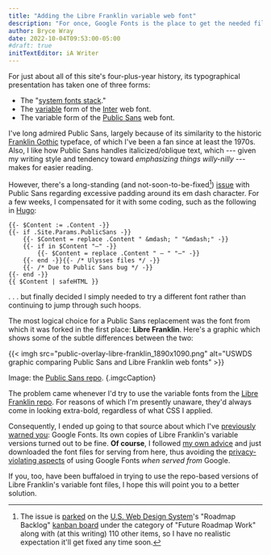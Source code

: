 ```yaml
---
title: "Adding the Libre Franklin variable web font"
description: "For once, Google Fonts is the place to get the needed files — if you do it the right way, that is."
author: Bryce Wray
date: 2022-10-04T09:53:00-05:00
#draft: true
initTextEditor: iA Writer
---
```


For just about all of this site's four-plus-year history, its typographical presentation has taken one of three forms:

- The "[system fonts stack](/posts/2018/10/web-typography-part-2/)."
- The [variable](https://web.dev/variable-fonts/) form of the [Inter](https://rsms.me/inter) web font.
- The variable form of the [Public Sans](https://public-sans.digital.gov) web font.

I've long admired Public Sans, largely because of its similarity to the historic [Franklin Gothic](https://en.wikipedia.org/wiki/Franklin_Gothic) typeface, of which I've been a fan since at least the 1970s. Also, I like how Public Sans handles italicized/oblique text, which --- given my writing style and tendency toward *emphasizing things willy-nilly* --- makes for easier reading.

However, there's a long-standing (and not-soon-to-be-fixed[^PSdash]) [issue](https://github.com/uswds/public-sans/issues/204) with Public Sans regarding excessive padding around its em dash character. For a few weeks, I compensated for it with some coding, such as the following in [Hugo](https://gohugo.io):

[^PSdash]: The issue is [parked](https://github.com/orgs/uswds/projects/6#card-63095574) on the [U.S. Web Design System](https://designsystem.digital.gov/)'s "Roadmap Backlog" [kanban board](https://en.wikipedia.org/wiki/Kanban_board) under the category of "Future Roadmap Work" along with (at this writing) 110 other items, so I have no realistic expectation it'll get fixed any time soon.

```go-html-template
{{- $Content := .Content -}}
{{- if .Site.Params.PublicSans -}}
	{{- $Content = replace .Content " &mdash; " "&mdash;" -}}
	{{- if in $Content "—" -}}
		{{- $Content = replace .Content " — " "—" -}}
	{{- end -}}{{- /* Ulysses files */ -}}
	{{- /* Due to Public Sans bug */ -}}
{{- end -}}
{{ $Content | safeHTML }}
```

. . . but finally decided I simply needed to try a different font rather than continuing to jump through such hoops.

The most logical choice for a Public Sans replacement was the font from which it was forked in the first place: **Libre Franklin**. Here's a graphic  which shows some of the subtle differences between the two:

{{< imgh src="public-overlay-libre-franklin_1890x1090.png" alt="USWDS graphic comparing Public Sans and Libre Franklin web fonts" >}}

Image: the [Public Sans repo](https://github.com/uswds/public-sans).
{.imgcCaption}

The problem came whenever I'd try to use the variable fonts from the [Libre Franklin repo](https://github.com/impallari/Libre-Franklin). For reasons of which I'm presently unaware, they'd always come in looking extra-bold, regardless of what CSS I applied.

Consequently, I ended up going to that source about which I've [previously warned you](/posts/2020/08/google-fonts-privacy/): Google Fonts. Its own copies of Libre Franklin's variable versions turned out to be fine. **Of course**, I followed [my own advice](/posts/2020/08/good-stuff-without-google/) and just downloaded the font files for serving from here, thus avoiding the [privacy-violating aspects](https://github.com/google/fonts/issues/1495) of using Google Fonts *when served from* Google.

If you, too, have been buffaloed in trying to use the repo-based versions of Libre Franklin's variable font files, I hope this will point you to a better solution.